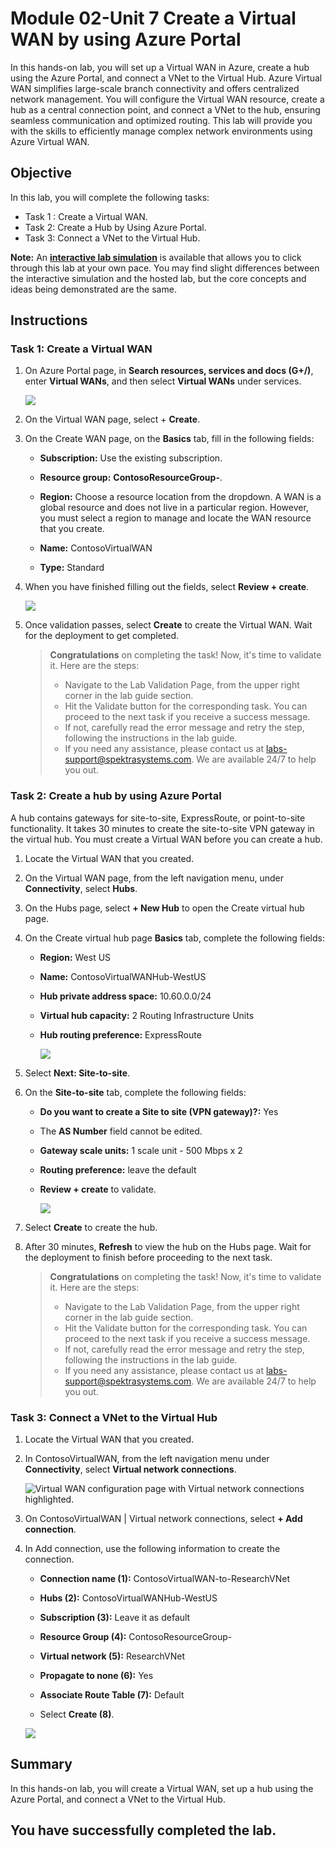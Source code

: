 # Module 02-Unit 7 Create a Virtual WAN by using Azure Portal

In this hands-on lab, you will set up a Virtual WAN in Azure, create a hub using the Azure Portal, and connect a VNet to the Virtual Hub. Azure Virtual WAN simplifies large-scale branch connectivity and offers centralized network management. You will configure the Virtual WAN resource, create a hub as a central connection point, and connect a VNet to the hub, ensuring seamless communication and optimized routing. This lab will provide you with the skills to efficiently manage complex network environments using Azure Virtual WAN.

## Objective

In this lab, you will complete the following tasks:

+ Task 1 : Create a Virtual WAN.
+ Task 2:  Create a Hub by Using Azure Portal.
+ Task 3: Connect a VNet to the Virtual Hub.



**Note:** An **[interactive lab simulation](https://mslabs.cloudguides.com/guides/AZ-700%20Lab%20Simulation%20-%20Create%20a%20virtual%20WAN%20using%20the%20Azure%20portal)** is available that allows you to click through this lab at your own pace. You may find slight differences between the interactive simulation and the hosted lab, but the core concepts and ideas being demonstrated are the same.

## Instructions

### Task 1: Create a Virtual WAN

1. On Azure Portal page, in **Search resources, services and docs (G+/)**, enter **Virtual WANs**, and then select **Virtual WANs** under services.

   ![](../media/lab2-unit7-image1.png)

1. On the Virtual WAN page, select + **Create**. 

1. On the Create WAN page, on the **Basics** tab, fill in the following fields:

   - **Subscription:** Use the existing subscription.

   - **Resource group:** **ContosoResourceGroup-<inject key="DeploymentID" enableCopy="false"/>**.

   - **Region:** Choose a resource location from the dropdown. A WAN is a global resource and does not live in a particular region. However, you must select a region to manage and locate the WAN resource that you create.

   - **Name:** ContosoVirtualWAN

   - **Type:** Standard

1. When you have finished filling out the fields, select **Review + create**.

     ![](../media/lab2-unit7-image2.png)

1. Once validation passes, select **Create** to create the Virtual WAN. Wait for the deployment to get completed.

   > **Congratulations** on completing the task! Now, it's time to validate it. Here are the steps:
   > - Navigate to the Lab Validation Page, from the upper right corner in the lab guide section.
   > - Hit the Validate button for the corresponding task. You can proceed to the next task if you receive a success message.
   > - If not, carefully read the error message and retry the step, following the instructions in the lab guide.
   > - If you need any assistance, please contact us at labs-support@spektrasystems.com. We are available 24/7 to help you out.

### Task 2: Create a hub by using Azure Portal

A hub contains gateways for site-to-site, ExpressRoute, or point-to-site functionality. It takes 30 minutes to create the site-to-site VPN gateway in the virtual hub. You must create a Virtual WAN before you can create a hub.

1. Locate the Virtual WAN that you created. 
1. On the Virtual WAN page, from the left navigation menu, under **Connectivity**, select **Hubs**.

1. On the Hubs page, select **+ New Hub** to open the Create virtual hub page.
  
1. On the Create virtual hub page **Basics** tab, complete the following fields:
   - **Region:** West US
   
   - **Name:** ContosoVirtualWANHub-WestUS
   
   - **Hub private address space:** 10.60.0.0/24
   - **Virtual hub capacity:** 2 Routing 
   Infrastructure Units
   
   - **Hub routing preference:** ExpressRoute

      ![](../media/lab2-unit7-image3.png)

1. Select **Next: Site-to-site**.

1. On the **Site-to-site** tab, complete the following fields:
   - **Do you want to create a Site to site (VPN gateway)?:** Yes
   
   - The **AS Number** field cannot be edited.
   
   - **Gateway scale units:** 1 scale unit - 500 Mbps x 2
   
   - **Routing preference:** leave the default 
   
   - **Review + create** to validate.

      ![](../media/lab2-unit7-image(4).png)

1. Select **Create** to create the hub. 

1. After 30 minutes, **Refresh** to view the hub on the Hubs page. Wait for the deployment to finish before proceeding to the next task.

   > **Congratulations** on completing the task! Now, it's time to validate it. Here are the steps:
   > - Navigate to the Lab Validation Page, from the upper right corner in the lab guide section.
   > - Hit the Validate button for the corresponding task. You can proceed to the next task if you receive a success message.
   > - If not, carefully read the error message and retry the step, following the instructions in the lab guide.
   > - If you need any assistance, please contact us at labs-support@spektrasystems.com. We are available 24/7 to help you out.

### Task 3: Connect a VNet to the Virtual Hub

1. Locate the Virtual WAN that you created. 

1. In ContosoVirtualWAN, from the left navigation menu under **Connectivity**, select **Virtual network connections**.

   ![Virtual WAN configuration page with Virtual network connections highlighted.](../media/connect-vnet-to-virtual-hub1.png)

1. On ContosoVirtualWAN | Virtual network connections, select **+ Add connection**.

1. In Add connection, use the following information to create the connection.

   - **Connection name (1):** ContosoVirtualWAN-to-ResearchVNet

   - **Hubs (2):** ContosoVirtualWANHub-WestUS

   - **Subscription (3):** Leave it as default

   - **Resource Group (4):** ContosoResourceGroup-<inject key="DeploymentID" enableCopy="false"/>

   - **Virtual network (5):** ResearchVNet

   - **Propagate to none (6):** Yes

   - **Associate Route Table (7):** Default

   - Select **Create (8)**.

   ![](../media/m2-U7-1.png)

## Summary

In this hands-on lab, you will create a Virtual WAN, set up a hub using the Azure Portal, and connect a VNet to the Virtual Hub.

## You have successfully completed the lab.
